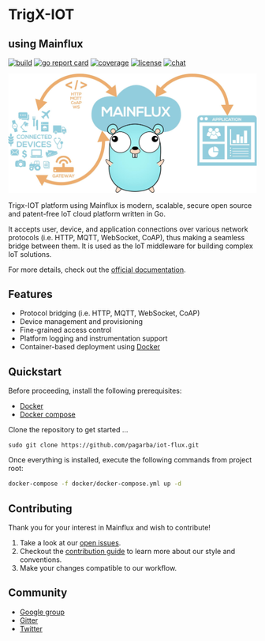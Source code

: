 # TrigX-IOT

## using Mainflux

[![build][ci-badge]][ci-url]
[![go report card][grc-badge]][grc-url]
[![coverage][cov-badge]][cov-url]
[![license][license]](LICENSE)
[![chat][gitter-badge]][gitter]

![banner][banner]

Trigx-IOT platform using Mainflux is modern, scalable, secure open source and patent-free IoT cloud platform written in Go.

It accepts user, device, and application connections over various network protocols (i.e. HTTP,
MQTT, WebSocket, CoAP), thus making a seamless bridge between them. It is used as the IoT middleware
for building complex IoT solutions.

For more details, check out the [official documentation][docs].

## Features

- Protocol bridging (i.e. HTTP, MQTT, WebSocket, CoAP)
- Device management and provisioning
- Fine-grained access control
- Platform logging and instrumentation support
- Container-based deployment using [Docker][docker]

## Quickstart

Before proceeding, install the following prerequisites:

- [Docker](https://docs.docker.com/install/)
- [Docker compose](https://docs.docker.com/compose/install/)


Clone the repository to get started ...

```
sudo git clone https://github.com/pagarba/iot-flux.git
```

Once everything is installed, execute the following commands from project root:

```bash
docker-compose -f docker/docker-compose.yml up -d
```

## Contributing

Thank you for your interest in Mainflux and wish to contribute!

1. Take a look at our [open issues](https://github.com/mainflux/mainflux/issues).
2. Checkout the [contribution guide](.github/CONTRIBUTING.md) to learn more about our style and conventions.
3. Make your changes compatible to our workflow.

## Community

- [Google group][forum]
- [Gitter][gitter]
- [Twitter][twitter]

[banner]: https://github.com/mainflux/mainflux/blob/master/docs/img/gopherBanner.jpg
[ci-badge]: https://semaphoreci.com/api/v1/mainflux/mainflux/branches/master/badge.svg
[ci-url]: https://semaphoreci.com/mainflux/mainflux
[docs]: http://mainflux.readthedocs.io
[docker]: https://www.docker.com
[forum]: https://groups.google.com/forum/#!forum/mainflux
[gitter]: https://gitter.im/mainflux/mainflux?utm_source=badge&utm_medium=badge&utm_campaign=pr-badge&utm_content=badge
[gitter-badge]: https://badges.gitter.im/Join%20Chat.svg
[grc-badge]: https://goreportcard.com/badge/github.com/mainflux/mainflux
[grc-url]: https://goreportcard.com/report/github.com/mainflux/mainflux
[cov-badge]: https://codecov.io/gh/mainflux/mainflux/branch/master/graph/badge.svg
[cov-url]: https://codecov.io/gh/mainflux/mainflux
[license]: https://img.shields.io/badge/license-Apache%20v2.0-blue.svg
[twitter]: https://twitter.com/mainflux
